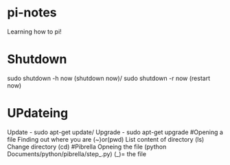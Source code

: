 # pi-notes
  Learning how to pi!
# Shutdown
  sudo shutdown -h now (shutdown now)/
  sudo shutdown -r now (restart now)
# UPdateing
  Update - sudo apt-get update/
  Upgrade - sudo apt-get upgrade
#Opening a file
  Finding out where you are (~)or(pwd)
  List content of directory (ls)
  Change directory (cd)
#Pibrella
  Opneing the file (python Documents/python/pibrella/step_.py)
  (_)= the file
  
